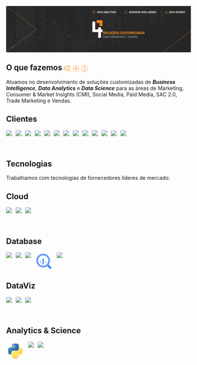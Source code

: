 <img align="center" src="../src/4ddLinkedinBannerBlack.png">

## **O que fazemos** <img align="center" alt="Data Analytics" height="20" src="../src/icons/DataAnalytics.png"> <img align="center" alt="Data Science" height="20" src="../src/icons/DataScience.png"> <img align="center" alt="Business Intelligence" height="20" src="../src/icons/BusinessIntelligence.png">

Atuamos no desenvolvimento de soluções customizadas de **_Business Intelligence_**, **_Data Analytics_** e **_Data Science_** para as áreas de Marketing, Consumer & Market Insights (CMI), Social Media, Paid Media, SAC 2.0, Trade Marketing e Vendas.

## **Clientes**

<div style="display: flex; gap: 10px; align-items: center">
    <img align="center" height="50" style="border-radius: 10%;" src="https://play-lh.googleusercontent.com/J9KidDzcxQnXeIEijBiWHnRLfsiobflzsVslyhlBfEYFK2nrSO9RyoNkP971WzRFFQ=w240-h480-rw">
    <img align='center' height="50" style="border-radius: 10%;" src="https://play-lh.googleusercontent.com/5TOFGmjMJP1F1o_WUgU7rCk8sbZs8GMhkkFCa6bl7iTUEbjd8WUO1Ql5V5Z6qDgWsQ=w240-h480-rw">
    <img align='center' height="50" style="border-radius: 10%;" src="https://play-lh.googleusercontent.com/ngZqU1lkyADi-L6j9tWtM5mQS8BfpLr-JivKADttCdUAkIWi36VdZIA_SPZf8A-Jfeg=w240-h480-rw">
    <img align="center" height="50" style="border-radius: 10%;" src="https://images.squarespace-cdn.com/content/v1/5bcfacf6d7819e480670fa10/d4812199-0722-4345-ba38-6ad54c85ded5/BETC-grande.png?format=1500w">
    <img align="center" height="50" style="border-radius: 10%;" src="https://play-lh.googleusercontent.com/HzoaTBJlz6GJGElrbbOL625ImzHD49X9b2MhIqMQCHt91Qb0cs-JG2MQ2TPexitRFged=w240-h480-rw">
    <img align="center" height="50" style="border-radius: 10%;" src="https://play-lh.googleusercontent.com/jiQumI2P-nqaKfIMEhz6V5dCifNZg58j7FhOOgt11Vv6ejR11KJSJsFpdFyAmC5fdW8p=w240-h480-rw">
    <img align="center" height="50" style="border-radius: 10%;" src="https://play-lh.googleusercontent.com/MBJwllSKEcRVuqbyaRVV5JKdix6bFWI80e8HaY6QH6BnFvkgoQ1ADNMad6ttSKqahQ=s94-rw">
    <img align='center' height="50" style="border-radius: 10%;" src="https://play-lh.googleusercontent.com/4juBnswOre2d1_pfe0KxpH4mNXIt2yZOmt8w_BJHCqBoZO5fnrYKcpntzI_33aGkxj4=w240-h480-rw">
    <img align='center' height="50" style="border-radius: 10%;" src="https://play-lh.googleusercontent.com/ZHCg3iFFSgsY13623nXrCs2Uw1cmpSYBLEygWb2ia3HkFXMlAjGubkyMs6Fd8uQSoG0=w240-h480-rw">
    <img align='center' height="50" style="border-radius: 10%;" src="https://play-lh.googleusercontent.com/qAmR2IkN3bUCRdraBkQkyWfR4qRT9z6QBWPd5tOJ6PoRBY0oUcbbW5-4Fpeq0r_-G5o=w240-h480-rw">
    <img align='center' height="50" style="border-radius: 10%;" src="https://play-lh.googleusercontent.com/lsDltR5H3okqZD_vHTNgPdAtziWavr8kVH3o4gTT19eb40b-GOEkb6G9KHktve7fN9c=w240-h480-rw">
    <img align='center' height="50" style="border-radius: 10%;" src="https://play-lh.googleusercontent.com/hBZPIE0XFQsrOEeILLYZaKM_YQlDhLkIMDm5K-VnLhLzxT_sOh8vmnkuXGt_9FvLhJE=w240-h480-rw">
    <img align="center" height="50" style="border-radius: 10%;" src="https://play-lh.googleusercontent.com/nvz-bAP4aoChSpyENnKdNjMDeeRxCifE_VdTA4U-bJeKeZOAlZesFxFJ72yKlCJR2ro=w240-h480-rw">
</div>

## **Tecnologias**

Trabalhamos com tecnologias de fornecedores líderes de mercado:

## **Cloud**

<div style="display: flex; gap: 10px; align-items: center">
  <img height="50" style="border-radius: 10%;" src="https://avatars.githubusercontent.com/u/2232217?s=200&v=4">
  <img height="50" style="border-radius: 10%;" src="https://avatars.githubusercontent.com/u/2810941?s=200&v=4">
  <img height="50" style="border-radius: 10%;" src="https://avatars.githubusercontent.com/u/6844498?s=200&v=4">
</div>


## **Database**

<div style="display: flex; gap: 10px; align-items: center">
    <img align="center" height="50" style="border-radius: 10%;" src="https://avatars.githubusercontent.com/u/2452804?s=200&v=4">
    <img align="center" height="50" style="border-radius: 10%;" src="https://cdn-icons-png.flaticon.com/512/5968/5968364.png">
    <img align="center" height="50" style="border-radius: 10%;" src="https://avatars.githubusercontent.com/u/177543?s=200&v=4">
    <img align="center" height="50" style="border-radius: 10%;" src="https://raw.githubusercontent.com/AwesomeLogos/google-cloud-icons/9fe9b31ddce5804ae4e6cf4d1bda5d5ee5ae6192/docs/images/bigquery.svg">
    <img align="center" height="50" style="border-radius: 10%;" src="https://avatars.githubusercontent.com/u/45120?s=200&v=4">
</div>

## **DataViz**

<div style="display: flex; gap: 10px; align-items: center">
    <img align="center" height="50" style="border-radius: 10%;" src="https://avatars.githubusercontent.com/u/828667?s=200&v=4">
    <img align="center" height="50" style="border-radius: 10%;" src="https://github.com/microsoft/PowerBI-Icons/raw/main/SVG/Desktop.svg">
    <img align="center" height="50" style="border-radius: 10%;" src="https://avatars.githubusercontent.com/u/36164477?s=200&v=4">
</div>

## **Analytics & Science**

<div style="display: flex; gap: 10px; align-items: center">
    <img align="center" height="50" style="border-radius: 10%;" src="https://raw.githubusercontent.com/devicons/devicon/master/icons/python/python-original.svg">
    <img align="center" height="50" style="border-radius: 10%;" src="https://avatars.githubusercontent.com/u/365630?s=200&v=4">
    <img align="center" height="50" style="border-radius: 10%;" src="https://avatars.githubusercontent.com/u/15658638?s=200&v=4">
</div>
